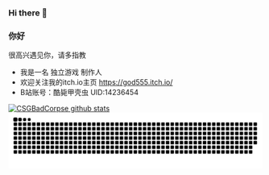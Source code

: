 ### Hi there 👋

<!--
**CSGBadCorpse/CSGBadCorpse** is a ✨ _special_ ✨ repository because its `README.md` (this file) appears on your GitHub profile.

Here are some ideas to get you started:

- 🔭 I’m currently working on ...
- 🌱 I’m currently learning ...
- 👯 I’m looking to collaborate on ...
- 🤔 I’m looking for help with ...
- 💬 Ask me about ...
- 📫 How to reach me: ...
- 😄 Pronouns: ...
- ⚡ Fun fact: ...
-->


### 你好  

 很高兴遇见你，请多指教

- 我是一名 独立游戏 制作人
- 欢迎关注我的itch.io主页 https://god555.itch.io/
- B站账号：酷毙甲壳虫 UID:14236454

[![CSGBadCorpse github stats](https://github-readme-stats.vercel.app/api?username=CSGBadCorpse&show_icons=true&theme=tokyonight)](//www.tianheyu.top)
<picture>
  <source media="(prefers-color-scheme: dark)" srcset="https://raw.githubusercontent.com/CSGBadCorpse/CSGBadCorpse/output/github-contribution-grid-snake-dark.svg">
  <source media="(prefers-color-scheme: light)" srcset="https://raw.githubusercontent.com/CSGBadCorpse/CSGBadCorpse/output/github-contribution-grid-snake.svg">
  <img alt="github contribution grid snake animation" src="https://raw.githubusercontent.com/CSGBadCorpse/CSGBadCorpse/output/github-contribution-grid-snake.svg">
</picture>
